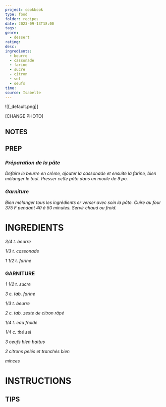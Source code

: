 ```yaml
---
project: cookbook
type: food
folder: recipes
date: 2023-09-13T18:00
tags: 
genre:
  - dessert
rating: 
desc: 
ingredients:
  - beurre
  - cassonade
  - farine
  - sucre
  - citron
  - sel
  - oeufs
time: 
source: Isabelle
---
```


![[_default.png]]

[CHANGE PHOTO]


## NOTES




## PREP

### _Préparation de la pâte_

_Défaire le beurre en crème, ajouter la cassonade_
_et ensuite la farine, bien mélanger le tout._
_Presser cette pâte dans un moule de 9 po._

### _Garniture_

_Bien mélanger tous les ingrédients er verser_
_avec soin la pâte. Cuire au four 375 F pendant_
_40 à 50 minutes. Servir chaud ou froid._




# INGREDIENTS

_3/4 t. beurre_

_1/3 t. cassonade_

_1 1/2 t. farine_


### GARNITURE

_1 1/2 t. sucre_

_3 c. tab. farine_

_1/3 t. beurre_

_2 c. tab. zeste de citron râpé_

_1/4 t. eau froide_

_1/4 c. thé sel_

_3 oeufs bien battus_

_2 citrons pelés et tranchés bien_

_minces_



# INSTRUCTIONS


## TIPS



